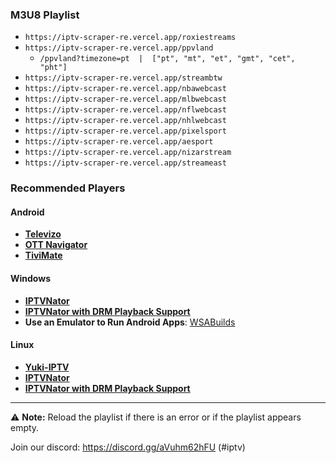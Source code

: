 ### M3U8 Playlist
- ```https://iptv-scraper-re.vercel.app/roxiestreams```
- ```https://iptv-scraper-re.vercel.app/ppvland```
  - ```/ppvland?timezone=pt  |  ["pt", "mt", "et", "gmt", "cet", "pht"]```
- ```https://iptv-scraper-re.vercel.app/streambtw```
- ```https://iptv-scraper-re.vercel.app/nbawebcast```
- ```https://iptv-scraper-re.vercel.app/mlbwebcast```
- ```https://iptv-scraper-re.vercel.app/nflwebcast```
- ```https://iptv-scraper-re.vercel.app/nhlwebcast```
- ```https://iptv-scraper-re.vercel.app/pixelsport```
- ```https://iptv-scraper-re.vercel.app/aesport```
- ```https://iptv-scraper-re.vercel.app/nizarstream```
- ```https://iptv-scraper-re.vercel.app/streameast```


### Recommended Players
#### Android
- **[Televizo](https://play.google.com/store/apps/details?id=com.ottplay.ottplay&hl=en-US)**  
- **[OTT Navigator](https://ottnav.github.io/faq.html)**  
- **[TiviMate](https://play.google.com/store/apps/details?id=ar.tvplayer.tv)**  

#### Windows
- **[IPTVNator](https://github.com/4gray/iptvnator/releases/tag/v0.16.0)**  
- **[IPTVNator with DRM Playback Support](https://github.com/pigzillaaaaa/iptvnator-electron/releases/tag/v0.16.5)**  
- **Use an Emulator to Run Android Apps**: [WSABuilds](https://github.com/MustardChef/WSABuilds)  

#### Linux
- **[Yuki-IPTV](https://codeberg.org/liya/yuki-iptv)**  
- **[IPTVNator](https://github.com/4gray/iptvnator/releases/tag/v0.16.0)**  
- **[IPTVNator with DRM Playback Support](https://github.com/pigzillaaaaa/iptvnator-electron/releases/tag/v0.16.5)**  





---

⚠ **Note:** Reload the playlist if there is an error or if the playlist appears empty.



Join our discord: https://discord.gg/aVuhm62hFU (#iptv)

